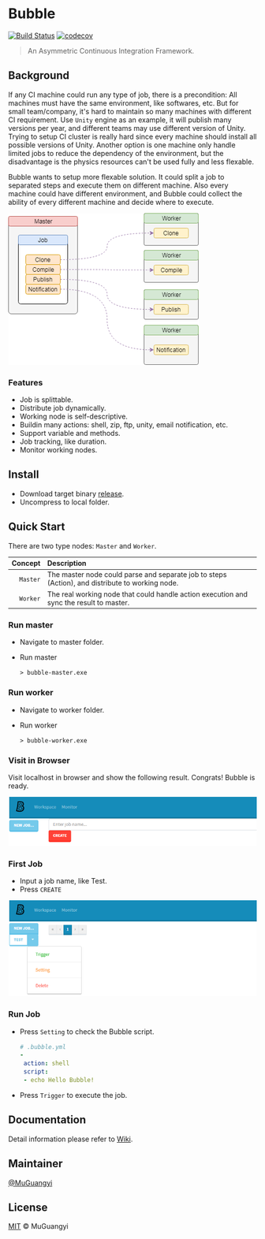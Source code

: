 # Bubble

[![Build Status](https://travis-ci.com/muguangyi/bubble.svg?branch=master)](https://travis-ci.com/muguangyi/bubble) [![codecov](https://codecov.io/gh/muguangyi/bubble/branch/master/graph/badge.svg)](https://codecov.io/gh/muguangyi/bubble)

> An Asymmetric Continuous Integration Framework.

## Background

If any CI machine could run any type of job, there is a precondition: All machines must have the same environment, like softwares, etc. But for small team/company, it's hard to maintain so many machines with different CI requirement. Use `Unity` engine as an example, it will publish many versions per year, and different teams may use different version of Unity. Trying to setup CI cluster is really hard since every machine should install all possible versions of Unity. Another option is one machine only handle limited jobs to reduce the dependency of the environment, but the disadvantage is the physics resources can't be used fully and less flexable.

Bubble wants to setup more flexable solution. It could split a job to separated steps and execute them on different machine. Also every machine could have different environment, and Bubble could collect the ability of every different machine and decide where to execute.

![bubble.png](doc/bubble.png)

### Features

* Job is splittable.
* Distribute job dynamically.
* Working node is self-descriptive.
* Buildin many actions: shell, zip, ftp, unity, email notification, etc.
* Support variable and methods.
* Job tracking, like duration.
* Monitor working nodes.

## Install

* Download target binary [release](https://github.com/muguangyi/bubble/releases).
* Uncompress to local folder.

## Quick Start

There are two type nodes: `Master` and `Worker`.

|Concept|Description|
|--:|:--|
|`Master`|The master node could parse and separate job to steps (Action), and distribute to working node.|
|`Worker`|The real working node that could handle action execution and sync the result to master.|

### Run master

* Navigate to master folder.
* Run master
  
  ```shell
  > bubble-master.exe
  ```

### Run worker

* Navigate to worker folder.
* Run worker

  ```shell
  > bubble-worker.exe
  ```

### Visit in Browser

Visit localhost in browser and show the following result. Congrats! Bubble is ready.

![result.png](doc/result.png)

### First Job

* Input a job name, like Test.
* Press `CREATE`

![first-job.pn](doc/first-job.png)

### Run Job

* Press `Setting` to check the Bubble script.
  
  ```yml
  # .bubble.yml
  -
   action: shell
   script:
   - echo Hello Bubble!
  ```

* Press `Trigger` to execute the job.

## Documentation

Detail information please refer to [Wiki](https://github.com/muguangyi/bubble/wiki).

## Maintainer

[@MuGuangyi](https://github.com/muguangyi)

## License

[MIT](LICENSE) © MuGuangyi
